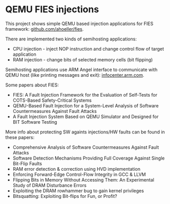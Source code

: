 # QEMU FIES injections

This project shows simple QEMU based injection applications for FIES framework: [github.com/ahoeller/fies](https://github.com/ahoeller/fies).

There are implemented two kinds of semihosting applications:
* CPU injection - inject NOP instruction and change control flow of target application
* RAM injection - change bits of selected memory cells (bit flipping)

Semihosting applications use ARM Angel interface to communicate with QEMU host (like printing messages and exit): [infocenter.arm.com](http://infocenter.arm.com/help/index.jsp?topic=/com.arm.doc.dui0471c/Bgbjhiea.html).

Some papers about FIES:
* FIES: A Fault Injection Framework for the Evaluation of Self-Tests for COTS-Based Safety-Critical Systems
* QEMU-Based Fault Injection for a System-Level Analysis of Software Countermeasures Against Fault Attacks
* A Fault Injection System Based on QEMU Simulator and Designed for BIT Software Testing

More info about protecting SW againts injections/HW faults can be found in these papers:
* Comprehensive Analysis of Software Countermeasures Against Fault Attacks
* Software Detection Mechanisms Providing Full Coverage Against Single Bit-Flip Faults
* RAM error detection & correction using HVD implementation
* Enforcing Forward-Edge Control-Flow Integrity in GCC & LLVM
* Flipping Bits in Memory Without Accessing Them: An Experimental Study of DRAM Disturbance Errors
* Exploiting the DRAM rowhammer bug to gain kernel privileges
* Bitsquatting: Exploiting Bit-flips for Fun, or Profit?

